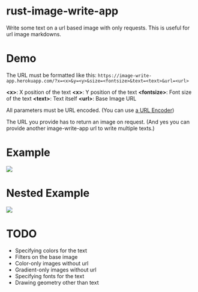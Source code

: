 # rust-image-write-app
Write some text on a url based image with only requests. This is useful for url image markdowns.

# Demo
The URL must be formatted like this:
`https://image-write-app.herokuapp.com/?x=<x>&y=<y>&size=<fontsize>&text=<text>&url=<url>`

**\<x>**: X position of the text
**\<x>**: Y position of the text
**\<fontsize>**: Font size of the text
**\<text>**: Text itself
**\<url>**: Base Image URL

All parameters must be URL encoded. (You can use [a URL Encoder](https://www.urlencoder.org/))

The URL you provide has to return an image on request. (And yes you can provide another image-write-app url to write multiple texts.)

# Example
![](https://image-write-app.herokuapp.com/?x=640&y=420&size=45.0&text=MegaCrafter&url=https://www.pngitem.com/pimgs/m/346-3468947_images-rust-lang-ar21-rust-programming-language-logo.png)

# Nested Example
![](http://image-write-app.herokuapp.com/?x=340&y=420&size=45.0&text=MegaCrafter&url=https%3A%2F%2Fimage-write-app.herokuapp.com%2F%3Fx%3D640%26y%3D420%26size%3D45.0%26text%3DMegaCrafter%26url%3Dhttps%3A%2F%2Fwww.pngitem.com%2Fpimgs%2Fm%2F346-3468947_images-rust-lang-ar21-rust-programming-language-logo.png)

# TODO
- Specifying colors for the text
- Filters on the base image
- Color-only images without url
- Gradient-only images without url
- Specifying fonts for the text
- Drawing geometry other than text 
